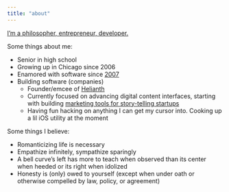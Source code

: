 ```yaml
---
title: "about"
---
```


[I’m a philosopher, entrepreneur, developer.](https://nat.org)

Some things about me:

- Senior in high school
- Growing up in Chicago since 2006
- Enamored with software since [2007](https://en.wikipedia.org/wiki/IPhone)
- Building software (companies)
  - Founder/emcee of [Helianth](https://helianth.co)
  - Currently focused on advancing digital content interfaces, starting with building [marketing tools for story-telling startups](https://talesuite.com)
  - Having fun hacking on anything I can get my cursor into. Cooking up a lil iOS utility at the moment

Some things I believe:

- Romanticizing life is necessary
- Empathize infinitely, sympathize sparingly
- A bell curve’s left has more to teach when observed than its center when heeded or its right when idolized
- Honesty is (only) owed to yourself (except when under oath or otherwise compelled by law, policy, or agreement)
